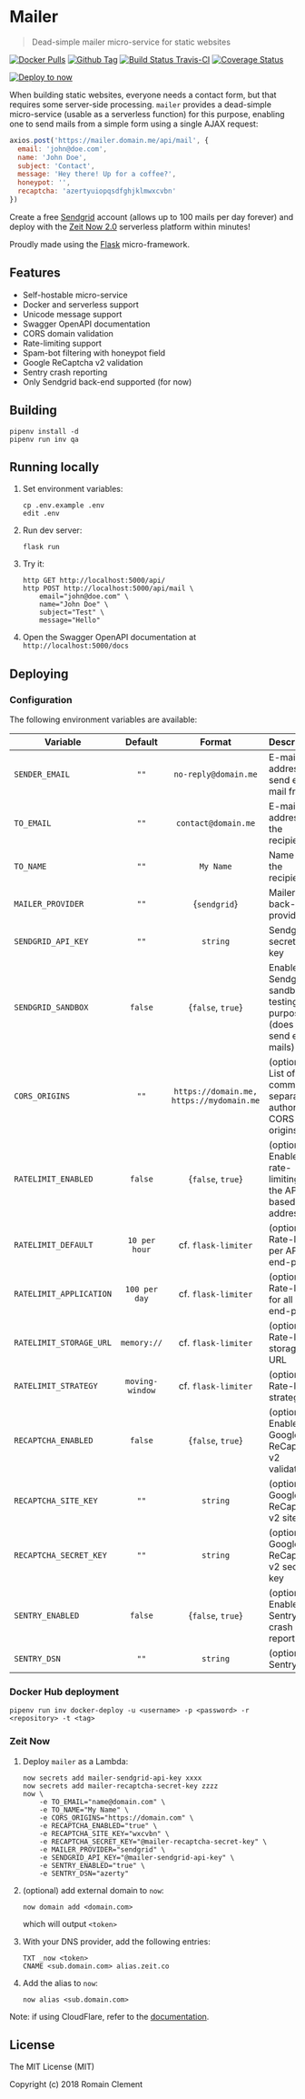 # Mailer

> Dead-simple mailer micro-service for static websites

[![Docker Pulls](https://img.shields.io/docker/pulls/rmnclmnt/mailer.svg)](https://hub.docker.com/r/rmnclmnt/mailer)
[![Github Tag](https://img.shields.io/github/tag/rclement/mailer.svg)](https://github.com/rclement/mailer/releases/latest)
[![Build Status Travis-CI](https://travis-ci.org/rclement/mailer.svg?branch=master)](https://travis-ci.org/rclement/mailer)
[![Coverage Status](https://coveralls.io/repos/github/rclement/mailer/badge.svg?branch=master)](https://coveralls.io/github/rclement/mailer)

[![Deploy to now](https://deploy.now.sh/static/button.svg)](https://deploy.now.sh/?repo=https://github.com/rclement/mailer&env=TO_EMAIL&env=TO_NAME&env=CORS_ORIGINS&env=RECAPTCHA_ENABLED&env=RECAPTCHA_SITE_KEY&env=RECAPTCHA_SECRET_KEY&env=MAILER_PROVIDER&env=SENDGRID_API_KEY)

When building static websites, everyone needs a contact form, but that requires some server-side processing.
`mailer` provides a dead-simple micro-service (usable as a serverless function) for this purpose,
enabling one to send mails from a simple form using a single AJAX request:

```js
axios.post('https://mailer.domain.me/api/mail', {
  email: 'john@doe.com',
  name: 'John Doe',
  subject: 'Contact',
  message: 'Hey there! Up for a coffee?',
  honeypot: '',
  recaptcha: 'azertyuiopqsdfghjklmwxcvbn'
})
```

Create a free [Sendgrid](https://sendgrid.com) account (allows up to 100 mails per day forever)
and deploy with the [Zeit Now 2.0](https://zeit.co) serverless platform within minutes!

Proudly made using the [Flask](http://flask.pocoo.org) micro-framework.


## Features

- Self-hostable micro-service
- Docker and serverless support
- Unicode message support
- Swagger OpenAPI documentation
- CORS domain validation
- Rate-limiting support
- Spam-bot filtering with honeypot field
- Google ReCaptcha v2 validation
- Sentry crash reporting
- Only Sendgrid back-end supported (for now)


## Building

```
pipenv install -d
pipenv run inv qa
```


## Running locally

1. Set environment variables:
    ```
    cp .env.example .env
    edit .env
    ```

2. Run dev server:
    ```
    flask run
    ```

3. Try it:
    ```
    http GET http://localhost:5000/api/
    http POST http://localhost:5000/api/mail \
        email="john@doe.com" \
        name="John Doe" \
        subject="Test" \
        message="Hello"
    ```

4. Open the Swagger OpenAPI documentation at `http://localhost:5000/docs`


## Deploying

### Configuration

The following environment variables are available:

| Variable | Default | Format | Description |
|----------|:-------:|:------:|-------------|
| `SENDER_EMAIL` | `""` | `no-reply@domain.me` | E-mail address to send e-mail from
| `TO_EMAIL` | `""` | `contact@domain.me` | E-mail address of the recipient
| `TO_NAME` | `""` | `My Name` | Name of the recipient
| `MAILER_PROVIDER` | `""` | {`sendgrid`} | Mailer back-end provider
| `SENDGRID_API_KEY` | `""` | `string` | Sendgrid secret API key
| `SENDGRID_SANDBOX` | `false` | {`false`, `true`} | Enable Sendgrid sandbox for testing purposes (does not send e-mails)
| `CORS_ORIGINS` | `""` | `https://domain.me, https://mydomain.me` | (optional) List of comma-separated authorized CORS origins
| `RATELIMIT_ENABLED` | `false` | {`false`, `true`} | (optional) Enable rate-limiting for the API, based on IP address
| `RATELIMIT_DEFAULT` | `10 per hour` | cf. `flask-limiter` | (optional) Rate-limit per API end-point
| `RATELIMIT_APPLICATION` | `100 per day` | cf. `flask-limiter` | (optional) Rate-limit for all API end-points
| `RATELIMIT_STORAGE_URL` | `memory://` | cf. `flask-limiter` | (optional) Rate-limit storage URL
| `RATELIMIT_STRATEGY` | `moving-window` | cf. `flask-limiter` | (optional) Rate-limit strategy
| `RECAPTCHA_ENABLED` | `false` | {`false`, `true`} | (optional) Enable Google ReCaptcha v2 validation
| `RECAPTCHA_SITE_KEY` | `""` | `string` | (optional) Google ReCaptcha v2 site key
| `RECAPTCHA_SECRET_KEY` | `""` | `string` | (optional) Google ReCaptcha v2 secret key
| `SENTRY_ENABLED` | `false` | {`false`, `true`} | (optional) Enable Sentry crash reporting
| `SENTRY_DSN` | `""` | `string` | (optional) Sentry DSN

### Docker Hub deployment

```
pipenv run inv docker-deploy -u <username> -p <password> -r <repository> -t <tag>
```

### Zeit Now

1. Deploy `mailer` as a Lambda:

    ```
    now secrets add mailer-sendgrid-api-key xxxx
    now secrets add mailer-recaptcha-secret-key zzzz
    now \
        -e TO_EMAIL="name@domain.com" \
        -e TO_NAME="My Name" \
        -e CORS_ORIGINS="https://domain.com" \
        -e RECAPTCHA_ENABLED="true" \
        -e RECAPTCHA_SITE_KEY="wxcvbn" \
        -e RECAPTCHA_SECRET_KEY="@mailer-recaptcha-secret-key" \
        -e MAILER_PROVIDER="sendgrid" \
        -e SENDGRID_API_KEY="@mailer-sendgrid-api-key" \
        -e SENTRY_ENABLED="true" \
        -e SENTRY_DSN="azerty"
    ```

2. (optional) add external domain to `now`:

    ```
    now domain add <domain.com>
    ```

    which will output `<token>`

3. With your DNS provider, add the following entries:

    ```
    TXT _now <token>
    CNAME <sub.domain.com> alias.zeit.co
    ```

4. Add the alias to `now`:

    ```
    now alias <sub.domain.com>
    ```

Note: if using CloudFlare, refer to the [documentation](https://zeit.co/docs/v1/guides/how-to-use-cloudflare).


## License

The MIT License (MIT)

Copyright (c) 2018 Romain Clement